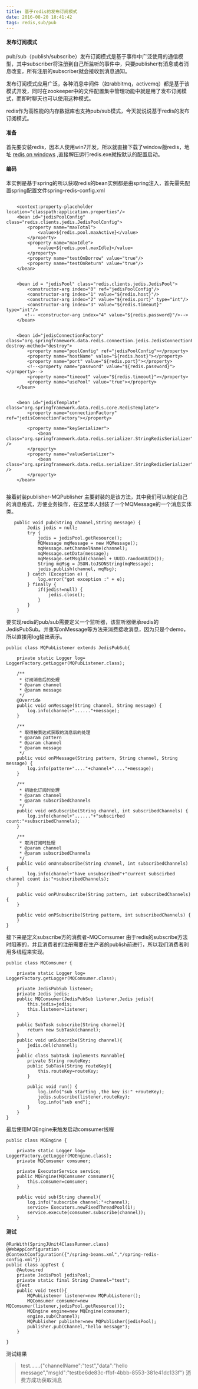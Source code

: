 ```yaml
---
title: 基于redis的发布订阅模式
date: 2016-08-20 18:41:42
tags: redis,sub/pub
---
```


#### 发布订阅模式

pub/sub（publish/subscribe）发布订阅模式是基于事件中广泛使用的通信模型，其中subscriber将注册到自己所监听的事件中，只要publisher有消息或者消息改变，所有注册的subscriber就会接收到消息通知。
    
发布订阅模式应用广泛，各种消息中间件（如rabbitmq，activemq）都是基于该模式开发，同时在zookeeper中的文件配置集中管理功能中就是用了发布订阅模式，而即时聊天也可以使用这种模式。

redis作为高性能的内存数据库也支持pub/sub模式，今天就说说基于redis的发布订阅模式。

#### 准备

首先要安装redis，因本人使用win7开发，所以就直接下载了window版redis，地址 [redis on windows][1] ,直接解压运行redis.exe就按默认的配置启动。

#### 编码
本实例是基于spring的所以获取redis的bean实例都是由spring注入，首先需先配置spring配置文件spring-redis-config.xml
<!--more-->
```

    <context:property-placeholder location="classpath:application.properties"/>
    <bean id="jedisPoolConfig" class="redis.clients.jedis.JedisPoolConfig">
        <property name="maxTotal">
            <value>${redis.pool.maxActive}</value>
        </property>
        <property name="maxIdle">
            <value>${redis.pool.maxIdle}</value>
        </property>
        <property name="testOnBorrow" value="true"/>
        <property name="testOnReturn" value="true"/>
    </bean>


    <bean id = "jedisPool" class="redis.clients.jedis.JedisPool">
        <constructor-arg index="0" ref="jedisPoolConfig"/>
        <constructor-arg index="1" value="${redis.host}"/>
        <constructor-arg index="2" value="${redis.port}" type="int"/>
        <constructor-arg index="3" value="${redis.timeout}" type="int"/>
       <!-- <constructor-arg index="4" value="${redis.password}"/>-->
    </bean>


    <bean id="jedisConnectionFactory" class="org.springframework.data.redis.connection.jedis.JedisConnectionFactory" destroy-method="destroy">
        <property name="poolConfig" ref="jedisPoolConfig"></property>
        <property name="hostName" value="${redis.host}"></property>
        <property name="port" value="${redis.port}"></property>
        <!--<property name="password" value="${redis.password}"></property>-->
        <property name="timeout" value="${redis.timeout}"></property>
        <property name="usePool" value="true"></property>
    </bean>


    <bean id="jedisTemplate" class="org.springframework.data.redis.core.RedisTemplate">
        <property name="connectionFactory" ref="jedisConnectionFactory"></property>

        <property name="keySerializer">
            <bean class="org.springframework.data.redis.serializer.StringRedisSerializer" />
        </property>
        <property name="valueSerializer">
            <bean class="org.springframework.data.redis.serializer.StringRedisSerializer" />
        </property>
    </bean>


```
接着封装publisher-MQPublisher
主要封装的是该方法，其中我们可以制定自己的消息格式，方便业务操作，在这里本人封装了一个MQMessage的一个消息实体类。
```
   public void pub(String channel,String message) {
        Jedis jedis = null;
        try {
            jedis = jedisPool.getResource();
            MQMessage mqMessage = new MQMessage();
            mqMessage.setChannelName(channel);
            mqMessage.setData(message);
            mqMessage.setMsgId(channel + UUID.randomUUID());
            String mqMsg = JSON.toJSONString(mqMessage);
            jedis.publish(channel, mqMsg);
        } catch (Exception e) {
            log.error("got exception :" + e);
        } finally {
            if(jedis!=null) {
                jedis.close();
            }
        }
    }
```
要实现redis的pub/sub需要定义一个监听器，该监听器继承redis的JedisPubSub。并重写onMessage等方法来消费接收消息，因为只是个demo，所以直接用log输出表示。
```
public class MQPubListener extends JedisPubSub{

    private static Logger log= LoggerFactory.getLogger(MQPubListener.class);

    /**
     * 订阅消息后的处理
     * @param channel
     * @param message
     */
    @Override
    public void onMessage(String channel, String message) {
        log.info(channel+"......"+message);
    }

    /**
     * 取得按表达式获取的消息后的处理
     * @param pattern
     * @param channel
     * @param message
     */
    public void onPMessage(String pattern, String channel, String message) {
        log.info(pattern+"...."+channel+"...."+message);
    }

    /**
     * 初始化订阅时处理
     * @param channel
     * @param subscribedChannels
     */
    public void onSubscribe(String channel, int subscribedChannels) {
        log.info(channel+"......"+"subscirbed count:"+subscribedChannels);
    }

    /**
     * 取消订阅时处理
     * @param channel
     * @param subscribedChannels
     */
    public void onUnsubscribe(String channel, int subscribedChannels) {
        log.info(channel+"have unsubscribed"+"current subscirbed channel count is:"+subscribedChannels);
    }

    public void onPUnsubscribe(String pattern, int subscribedChannels) {
    }

    public void onPSubscribe(String pattern, int subscribedChannels) {
    }
}

```
接下来是定义subscribe方的消费者-MQComsumer
由于redis的subscribe方法时阻塞的，并且消费者的注册需要在生产者的publish前进行，所以我们消费者利用多线程来实现。
```
public class MQComsumer {

    private static Logger log= LoggerFactory.getLogger(MQComsumer.class);

    private JedisPubSub listener;
    private Jedis jedis;
    public MQComsumer(JedisPubSub listener,Jedis jedis){
        this.jedis=jedis;
        this.listener=listener;
    }

    public SubTask subscribe(String channel){
        return new SubTask(channel);
    }
    public void unSubscribe(String channel){
        jedis.del(channel);
    }
    public class SubTask implements Runnable{
        private String routeKey;
        public SubTask(String routeKey){
            this.routeKey=routeKey;
        }

        public void run() {
            log.info("sub starting ,the key is:" +routeKey);
            jedis.subscribe(listener,routeKey);
            log.info("sub end");
        }
    }
}

```
最后使用MQEngine来触发启动comsumer线程
```
public class MQEngine {

    private static Logger log= LoggerFactory.getLogger(MQEngine.class);
    private MQComsumer comsumer;

    private ExecutorService service;
    public MQEngine(MQComsumer comsumer){
        this.comsumer=comsumer;
    }

    public void sub(String channel){
        log.info("subscribe channel:"+channel);
        service= Executors.newFixedThreadPool(1);
        service.execute(comsumer.subscribe(channel));
    }
```
#### 测试
```
@RunWith(SpringJUnit4ClassRunner.class)
@WebAppConfiguration
@ContextConfiguration({"/spring-beans.xml","/spring-redis-config.xml"})
public class appTest {
    @Autowired
    private JedisPool jedisPool;
    private static final String Channel="test";
    @Test
    public void test(){
        MQPubListener listener=new MQPubListener();
        MQComsumer comsumer=new MQComsumer(listener,jedisPool.getResource());
        MQEngine engine=new MQEngine(comsumer);
        engine.sub(Channel);
        MQPublisher publisher=new MQPublisher(jedisPool);
        publisher.pub(Channel,"hello message");
    }

}
```
测试结果

> test.......{"channelName":"test","data":"hello message","msgId":"testbe6de83c-ffbf-4bbb-8553-381e41dc133f"}
消费方成功获取消息

  [1]: https://github.com/MSOpenTech/redis